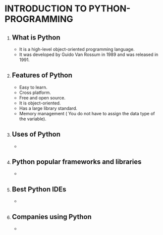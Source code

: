 # INTRODUCTION TO PYTHON-PROGRAMMING
<!DOCTYPE html>
<html>
<body>
    <ol>
        <li>
            <h2>What is Python</h2>
            <ul>
                <li>It is a high-level object-oriented programming language.</li>
                <li>It was developed by Guido Van Rossum in 1989 and was released in 1991.</li>
            </ul>
        </li>
        <li>
            <h2>Features of Python</h2>
            <ul>
                <li>Easy to learn.</li>
                <li>Cross platform.</li>
                <li>Free and open source.</li>
                <li>It is object-oriented.</li>
                <li>Has a large library standard.</li>
                <li>Memory management ( You do not have to assign the data type of the variable).</li>
            </ul>
        </li>
        <li>
            <h2>Uses of Python</h2>
            <ul>
                <li></li>
            </ul>
        </li>
        <li>
            <h2>Python popular frameworks and libraries</h2>
            <ul>
                <li></li>
            </ul>
        </li>
        <li>
            <h2>Best Python IDEs</h2>
            <ul>
                <li></li>
            </ul>
        </li>
        <li>
            <h2>Companies using Python</h2>
            <ul>
                <li></li>
            </ul>
        </li>
    </ol>
</body>
</html>
